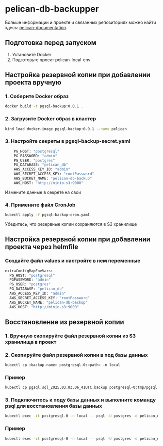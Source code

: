 # pelican-db-backupper

Больше информации и проекте и связанных репозиториях можно найти здесь: 
[pelican-documentation](https://github.com/TourmalineCore/pelican-documentation).

## Подготовка перед запуском
1. Установите Docker
2. Подготовьте проект pelican-local-env 

## Настройка резервной копии при добавлении проекта вручную
### 1. Соберите Docker образ 
```bash
docker build -t pgsql-backup:0.0.1 .
```
### 2. Загрузите Docker образ в кластер
```bash
kind load docker-image pgsql-backup:0.0.1 --name pelican
```
### 3. Настройте секреты в pgsql-backup-secret.yaml
```bash
    PG_HOST: "postgresql"
    PG_PASSWORD: "admin"
    PG_USER: "postgres"
    PG_DATABASE: "pelican_db"
    AWS_ACCESS_KEY_ID: "admin"
    AWS_SECRET_ACCESS_KEY: "rootPassword"
    AWS_BUCKET_NAME: "pelican-db-backup"
    AWS_HOST: "http://minio-s3:9000"
```
Измените данные в секрете на свои

### 4. Примените файл CronJob
```bash
kubectl apply -f pgsql-backup-cron.yaml
```
Убедитесь, что резервные копии сохраняются в S3 хранилище

## Настройка резервной копии при добавлении проекта через helmfile

### Создайте файл values и настройте в нем переменные
```bash
extraConfigMapEnvVars:
  PG_HOST: "postgresql"
  PGPASSWORD: "admin"
  PG_USER: "postgres"
  PG_DATABASE: "pelican_db"
  AWS_ACCESS_KEY_ID: "admin"
  AWS_SECRET_ACCESS_KEY: "rootPassword"
  AWS_BUCKET_NAME: "pelican-db-backup"
  AWS_HOST: "http://minio-s3:9000"
```

## Восстановление из резервной копии

### 1. Вручную скопируйте файл резервной копии из S3 хранилища в проект

### 2. Скопируйте файл резервной копии в под базы данных
```bash
kubectl cp <backup-name> postgresql-0:<path> -n local
```
### Пример
```bash
kubectl cp pgsql.sql_2025.03.03.06_41UTC.backup postgresql-0:tmp/pgsql.sql_2025.03.03.06_41UTC.backup -n local
```
### 3. Подключитесь к поду базы данных и выполните команду psql для восстановления базы данных
```bash
kubectl exec -it postgresql-0 -n local -- psql -U postgres -d pelican_db -f <path>/<backup-name.backup>
```
### Пример
```bash
kubectl exec -it postgresql-0 -n local -- psql -U postgres -d pelican_db -f tmp/pgsql.sql_2025.03.03.06_41UTC.backup
```
